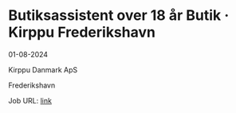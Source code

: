 # Butiksassistent over 18 år Butik · Kirppu Frederikshavn
01-08-2024

Kirppu Danmark ApS

Frederikshavn

Job URL: [link](https://jobs.kirppu.dk/jobs/4787173-butiksassistent-over-18-aar)


